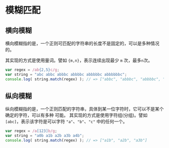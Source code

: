 # 模糊匹配

## 横向模糊

横向模糊指的是，一个正则可匹配的字符串的长度不是固定的，可以是多种情况的。

其实现的方式是使用量词。譬如 `{m,n}`，表示连续出现最少 `m` 次，最多`n`次。

```js
var regex = /ab{2,5}c/g; 
var string = "abc abbc abbbc abbbbc abbbbbc abbbbbbc";
console.log( string.match(regex) ); // => ["abbc", "abbbc", "abbbbc", "abbbbbc"]
```

## 纵向模糊

纵向模糊指的是，一个正则匹配的字符串，具体到某一位字符时，它可以不是某个确定的字符，可以有多种 可能。
其实现的方式是使用字符组(分组)。譬如 `[abc]`，表示该字符是可以字符 `"a"`、`"b"`、`"c"` 中的任何一个。

```js
var regex = /a[123]b/g;
var string = "a0b a1b a2b a3b a4b";
console.log( string.match(regex) ); // => ["a1b", "a2b", "a3b"]
```
